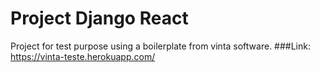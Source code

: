 # Project Django React
Project for test purpose using a boilerplate from vinta software.
###Link: https://vinta-teste.herokuapp.com/
